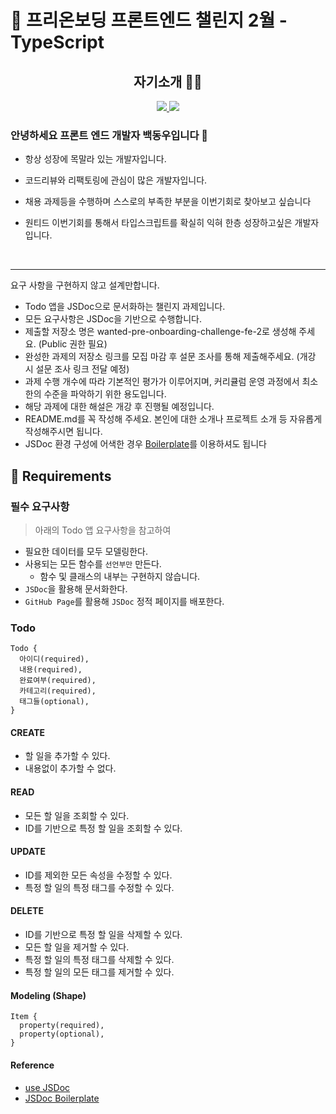 # 💎 프리온보딩 프론트엔드 챌린지 2월 - TypeScript

<div align='center'>


## 자기소개 ‍👨‍💻

<div>
    <a href="https://interesting-longan-2b3.notion.site/ee7224efb8b143eda8a57e8e96fc9b7a">
        <img src="https://img.shields.io/badge/Notion-white?&style=flat-square&logo=notion&logoColor=black"/>
    </a>
    <a href="https://velog.io/@100dongwoo">
        <img src="https://img.shields.io/badge/Velog-1DBF73?style=flat-square&logo=Vimeo&logoColor=white"/>
    </a>
</div>


</div>

### 안녕하세요 프론트 엔드 개발자 백동우입니다 👋

- 항상 성장에 목말라 있는 개발자입니다.

- 코드리뷰와 리팩토링에 관심이 많은 개발자입니다.

- 채용 과제등을 수행하며 스스로의 부족한 부분을 이번기회로 찾아보고 싶습니다

- 원티드 이번기회를 통해서 타입스크립트를 확실히 익혀 한층 성장하고싶은 개발자입니다.



<br/>
<hr/>
요구 사항을 구현하지 않고 설계만합니다.

- Todo 앱을 JSDoc으로 문서화하는 챌린지 과제입니다.
- 모든 요구사항은 JSDoc을 기반으로 수행합니다.
- 제출할 저장소 명은 wanted-pre-onboarding-challenge-fe-2로 생성해 주세요. (Public 권한 필요)
- 완성한 과제의 저장소 링크를 모집 마감 후 설문 조사를 통해 제출해주세요. (개강 시 설문 조사 링크 전달 예정)
- 과제 수행 개수에 따라 기본적인 평가가 이루어지며, 커리큘럼 운영 과정에서 최소한의 수준을 파악하기 위한 용도입니다.
- 해당 과제에 대한 해설은 개강 후 진행될 예정입니다.
- README.md를 꼭 작성해 주세요. 본인에 대한 소개나 프로젝트 소개 등 자유롭게 작성해주시면 됩니다.
- JSDoc 환경 구성에 어색한 경우 [Boilerplate](https://github.com/pocojang/jsdoc-boilerplate)를 이용하셔도 됩니다

## 📝 Requirements

### 필수 요구사항

> 아래의 Todo 앱 요구사항을 참고하여

- 필요한 데이터를 모두 모델링한다.
- 사용되는 모든 함수를 `선언부만` 만든다.
  - 함수 및 클래스의 내부는 구현하지 않습니다.
- `JSDoc`을 활용해 문서화한다.
- `GitHub Page`를 활용해 `JSDoc` 정적 페이지를 배포한다.

### Todo

```
Todo {
  아이디(required),
  내용(required),
  완료여부(required),
  카테고리(required),
  태그들(optional),
}
```

#### CREATE
- 할 일을 추가할 수 있다.
- 내용없이 추가할 수 없다.

#### READ
- 모든 할 일을 조회할 수 있다.
- ID를 기반으로 특정 할 일을 조회할 수 있다.

#### UPDATE
- ID를 제외한 모든 속성을 수정할 수 있다.
- 특정 할 일의 특정 태그를 수정할 수 있다.

#### DELETE
- ID를 기반으로 특정 할 일을 삭제할 수 있다.
- 모든 할 일을 제거할 수 있다.
- 특정 할 일의 특정 태그를 삭제할 수 있다.
- 특정 할 일의 모든 태그를 제거할 수 있다.

#### Modeling (Shape)

```
Item {
  property(required),
  property(optional),
}
```

#### Reference

- [use JSDoc](https://jsdoc.app)
- [JSDoc Boilerplate](https://github.com/pocojang/jsdoc-boilerplate)
